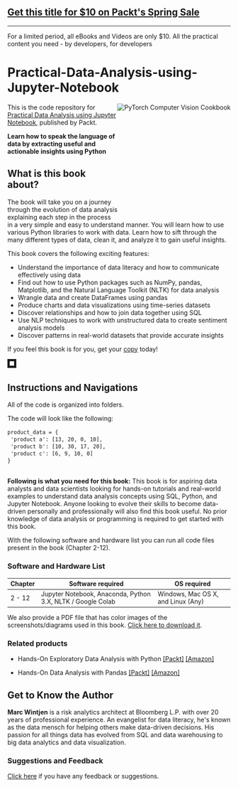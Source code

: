 ## [Get this title for $10 on Packt's Spring Sale](https://www.packt.com/B14470?utm_source=github&utm_medium=packt-github-repo&utm_campaign=spring_10_dollar_2022)
-----
For a limited period, all eBooks and Videos are only $10. All the practical content you need \- by developers, for developers

# Practical-Data-Analysis-using-Jupyter-Notebook

<a href="https://www.packtpub.com/data/modern-python-data-analysis?utm_source=github&utm_medium=repository&utm_campaign=9781838826031"><img src="https://www.packtpub.com/media/catalog/product/cache/bf3310292d6e1b4ca15aeea773aca35e/9/7/9781838826031-original_107.jpeg" alt="PyTorch Computer Vision Cookbook" height="256px" align="right"></a>

This is the code repository for [Practical Data Analysis using Jupyter Notebook](https://www.packtpub.com/data/modern-python-data-analysis?utm_source=github&utm_medium=repository&utm_campaign=9781838826031), published by Packt.

**Learn how to speak the language of data by extracting useful and actionable insights using Python**

## What is this book about?
The book will take you on a journey through the evolution of data analysis explaining each step in the process in a very simple and easy to understand manner. You will learn how to use various Python libraries to work with data. Learn how to sift through the many different types of data, clean it, and analyze it to gain useful insights.

This book covers the following exciting features: 
* Understand the importance of data literacy and how to communicate effectively using data
* Find out how to use Python packages such as NumPy, pandas, Matplotlib, and the Natural Language Toolkit (NLTK) for data analysis
* Wrangle data and create DataFrames using pandas
* Produce charts and data visualizations using time-series datasets
* Discover relationships and how to join data together using SQL
* Use NLP techniques to work with unstructured data to create sentiment analysis models
* Discover patterns in real-world datasets that provide accurate insights

If you feel this book is for you, get your [copy](https://www.amazon.com/dp/1838826033) today!

<a href="https://www.packtpub.com/?utm_source=github&utm_medium=banner&utm_campaign=GitHubBanner"><img src="https://raw.githubusercontent.com/PacktPublishing/GitHub/master/GitHub.png" alt="https://www.packtpub.com/" border="5" /></a>

## Instructions and Navigations
All of the code is organized into folders.

The code will look like the following:
```
product_data = {
 'product a': [13, 20, 0, 10],
 'product b': [10, 30, 17, 20],
 'product c': [6, 9, 10, 0]
}


```

**Following is what you need for this book:**
This book is for aspiring data analysts and data scientists looking for hands-on tutorials and real-world examples to understand data analysis concepts using SQL, Python, and Jupyter Notebook. Anyone looking to evolve their skills to become data-driven personally and professionally will also find this book useful. No prior knowledge of data analysis or programming is required to get started with this book.

With the following software and hardware list you can run all code files present in the book (Chapter 2-12).

### Software and Hardware List

| Chapter  | Software required                                                                    | OS required                        |
| -------- | -------------------------------------------------------------------------------------| -----------------------------------|
| 2 - 12   |    Jupyter Notebook, Anaconda, Python 3.X, NLTK / Google Colab                       | Windows, Mac OS X, and Linux (Any) |

We also provide a PDF file that has color images of the screenshots/diagrams used in this book. [Click here to download it](https://static.packt-cdn.com/downloads/9781838826031_ColorImages.pdf).


### Related products <Other books you may enjoy>
* Hands-On Exploratory Data Analysis with Python [[Packt]](https://www.packtpub.com/in/data/hands-on-exploratory-data-analysis-with-python?utm_source=github&utm_medium=repository&utm_campaign=9781789537253) [[Amazon]](https://www.amazon.com/Hands-Exploratory-Data-Analysis-Python/dp/1789537258)

* Hands-On Data Analysis with Pandas [[Packt]](https://www.packtpub.com/in/big-data-and-business-intelligence/hands-data-analysis-pandas?utm_source=github&utm_medium=repository&utm_campaign=9781789615326) [[Amazon]](https://www.amazon.com/Hands-Data-Analysis-Pandas-visualization/dp/1789615321)

## Get to Know the Author
**Marc Wintjen**
is a risk analytics architect at Bloomberg L.P. with over 20 years of professional experience. An evangelist for data literacy, he's known as the data mensch for helping others make data-driven decisions. His passion for all things data has evolved from SQL and data warehousing to big data analytics and data visualization.

### Suggestions and Feedback
[Click here](https://docs.google.com/forms/d/e/1FAIpQLSdy7dATC6QmEL81FIUuymZ0Wy9vH1jHkvpY57OiMeKGqib_Ow/viewform) if you have any feedback or suggestions.
